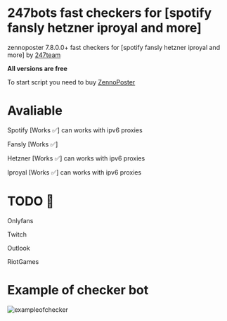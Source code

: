 # 247bots fast checkers for [spotify fansly hetzner iproyal and more] 

zennoposter 7.8.0.0+ fast checkers for [spotify fansly hetzner iproyal and more] by [247team](https://t.me/team_247)

**All versions are free** 

To start script you need to buy [ZennoPoster](https://zennolab.com/en/products/zennoposter/)
# Avaliable
Spotify [Works ✅] can works with ipv6 proxies 

Fansly [Works ✅]

Hetzner [Works ✅] can works with ipv6 proxies

Iproyal [Works ✅] can works with ipv6 proxies

# TODO 📌

Onlyfans

Twitch

Outlook

RiotGames

# Example of checker bot
![exampleofchecker](https://github.com/user-attachments/assets/6dea99de-9d3d-4526-a0f6-a03c82ecd3c5)
